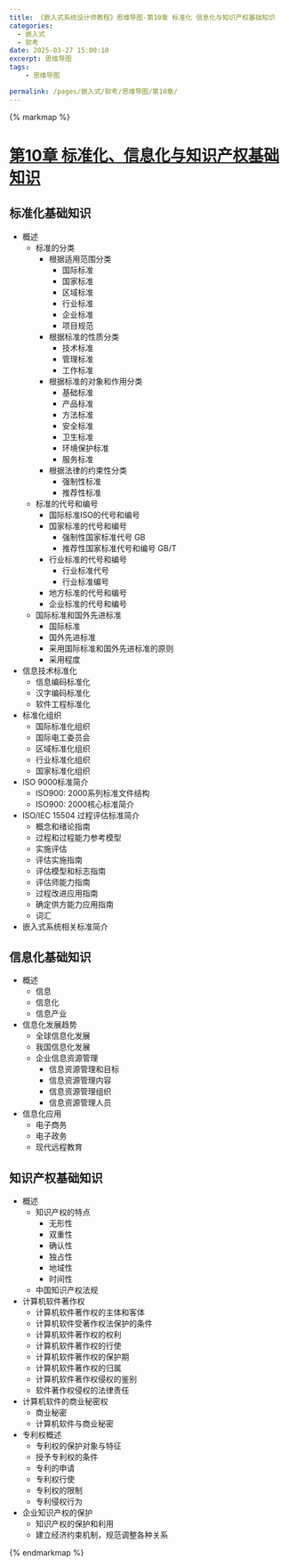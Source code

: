 ```yaml
---
title: 《嵌入式系统设计师教程》思维导图-第10章 标准化 信息化与知识产权基础知识
categories:
  - 嵌入式
  - 软考
date: 2025-03-27 15:00:10
excerpt: 思维导图
tags:
    - 思维导图

permalink: /pages/嵌入式/软考/思维导图/第10章/
---
```



{% markmap %}

# [第10章 标准化、信息化与知识产权基础知识](/pages/嵌入式/软考/思维导图/)

## 标准化基础知识

- 概述
    - 标准的分类
        - 根据适用范围分类
            - 国际标准
            - 国家标准
            - 区域标准
            - 行业标准
            - 企业标准
            - 项目规范
        - 根据标准的性质分类
            - 技术标准
            - 管理标准
            - 工作标准
        - 根据标准的对象和作用分类
            - 基础标准
            - 产品标准
            - 方法标准
            - 安全标准
            - 卫生标准
            - 环境保护标准
            - 服务标准
        - 根据法律的约束性分类
            - 强制性标准
            - 推荐性标准 
    - 标准的代号和编号
        - 国际标准ISO的代号和编号
        - 国家标准的代号和编号
            - 强制性国家标准代号 GB
            - 推荐性国家标准代号和编号 GB/T
        - 行业标准的代号和编号
            - 行业标准代号
            - 行业标准编号
        - 地方标准的代号和编号
        - 企业标准的代号和编号
    - 国际标准和国外先进标准
        - 国际标准
        - 国外先进标准
        - 采用国际标准和国外先进标准的原则
        - 采用程度
- 信息技术标准化
    - 信息编码标准化
    - 汉字编码标准化
    - 软件工程标准化
- 标准化组织
    - 国际标准化组织
    - 国际电工委员会
    - 区域标准化组织
    - 行业标准化组织
    - 国家标准化组织
- ISO 9000标准简介
    - ISO900: 2000系列标准文件结构
    - ISO900: 2000核心标准简介
- ISO/IEC 15504 过程评估标准简介
    - 概念和绪论指南
    - 过程和过程能力参考模型
    - 实施评估
    - 评估实施指南
    - 评估模型和标志指南
    - 评估师能力指南
    - 过程改进应用指南
    - 确定供方能力应用指南
    - 词汇
- 嵌入式系统相关标准简介

## 信息化基础知识

- 概述
    - 信息
    - 信息化
    - 信息产业
- 信息化发展趋势
    - 全球信息化发展
    - 我国信息化发展
    - 企业信息资源管理
        - 信息资源管理和目标
        - 信息资源管理内容
        - 信息资源管理组织
        - 信息资源管理人员
- 信息化应用
    - 电子商务
    - 电子政务
    - 现代远程教育


## 知识产权基础知识

- 概述
    - 知识产权的特点
        - 无形性
        - 双重性
        - 确认性
        - 独占性
        - 地域性
        - 时间性
    - 中国知识产权法规
- 计算机软件著作权
    - 计算机软件著作权的主体和客体
    - 计算机软件受著作权法保护的条件
    - 计算机软件著作权的权利
    - 计算机软件著作权的行使
    - 计算机软件著作权的保护期
    - 计算机软件著作权的归属
    - 计算机软件著作权侵权的鉴别
    - 软件著作权侵权的法律责任
- 计算机软件的商业秘密权
    - 商业秘密
    - 计算机软件与商业秘密
- 专利权概述
    - 专利权的保护对象与特征
    - 授予专利权的条件
    - 专利的申请
    - 专利权行使
    - 专利权的限制
    - 专利侵权行为
- 企业知识产权的保护
    - 知识产权的保护和利用
    - 建立经济约束机制，规范调整各种关系

{% endmarkmap %}